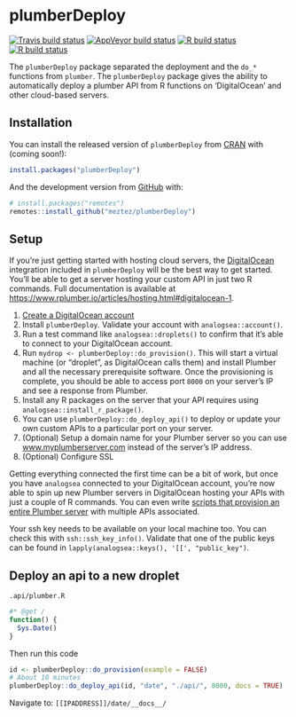 
<!-- README.md is generated from README.Rmd. Please edit that file -->

# plumberDeploy

<!-- badges: start -->

[![Travis build
status](https://travis-ci.com/muschellij2/plumberDeploy.svg?branch=master)](https://travis-ci.com/muschellij2/plumberDeploy)
[![AppVeyor build
status](https://ci.appveyor.com/api/projects/status/github/muschellij2/plumberDeploy?branch=master&svg=true)](https://ci.appveyor.com/project/muschellij2/plumberDeploy)
[![R build
status](https://github.com/muschellij2/plumberDeploy/workflows/R-CMD-check/badge.svg)](https://github.com/muschellij2/plumberDeploy/actions)
[![R build
status](https://github.com/meztez/plumberDeploy/workflows/R-CMD-check/badge.svg)](https://github.com/meztez/plumberDeploy/actions)
<!-- badges: end -->

The `plumberDeploy` package separated the deployment and the `do_*`
functions from `plumber`. The `plumberDeploy` package gives the ability
to automatically deploy a plumber API from R functions on ‘DigitalOcean’
and other cloud-based servers.

## Installation

You can install the released version of `plumberDeploy` from
[CRAN](https://CRAN.R-project.org) with (coming soon!):

``` r
install.packages("plumberDeploy")
```

And the development version from [GitHub](https://github.com/) with:

``` r
# install.packages("remotes")
remotes::install_github("meztez/plumberDeploy")
```

## Setup

If you’re just getting started with hosting cloud servers, the
[DigitalOcean](https://www.digitalocean.com) integration included in
`plumberDeploy` will be the best way to get started. You’ll be able to
get a server hosting your custom API in just two R commands. Full
documentation is available at
<https://www.rplumber.io/articles/hosting.html#digitalocean-1>.

1.  [Create a DigitalOcean
    account](https://www.digitalocean.com/?refcode=add0b50f54c4&utm_campaign=Referral_Invite&utm_medium=Referral_Program&utm_source=CopyPaste)
2.  Install `plumberDeploy`. Validate your account with
    `analogsea::account()`.
3.  Run a test command like `analogsea::droplets()` to confirm that it’s
    able to connect to your DigitalOcean account.
4.  Run `mydrop <- plumberDeploy::do_provision()`. This will start a
    virtual machine (or “droplet”, as DigitalOcean calls them) and
    install Plumber and all the necessary prerequisite software. Once
    the provisioning is complete, you should be able to access port
    `8000` on your server’s IP and see a response from Plumber.
5.  Install any R packages on the server that your API requires using
    `analogsea::install_r_package()`.
6.  You can use `plumberDeploy::do_deploy_api()` to deploy or update
    your own custom APIs to a particular port on your server.
7.  (Optional) Setup a domain name for your Plumber server so you can
    use www.myplumberserver.com instead of the server’s IP address.
8.  (Optional) Configure SSL

Getting everything connected the first time can be a bit of work, but
once you have `analogsea` connected to your DigitalOcean account, you’re
now able to spin up new Plumber servers in DigitalOcean hosting your
APIs with just a couple of R commands. You can even write [scripts that
provision an entire Plumber
server](https://github.com/meztez/plumberDeploy/blob/master/inst/hosted-new.R)
with multiple APIs associated.

Your ssh key needs to be available on your local machine too. You can
check this with `ssh::ssh_key_info()`. Validate that one of the public
keys can be found in `lapply(analogsea::keys(), '[[', "public_key")`.

## Deploy an api to a new droplet

`.api/plumber.R`

``` r
#* @get /
function() {
  Sys.Date()
}
```

Then run this code

``` r
id <- plumberDeploy::do_provision(example = FALSE)
# About 10 minutes
plumberDeploy::do_deploy_api(id, "date", "./api/", 8000, docs = TRUE)
```

Navigate to: `[[IPADDRESS]]/date/__docs__/`
